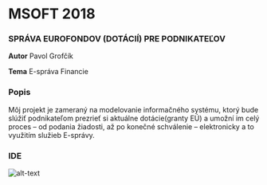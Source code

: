 # MSOFT 2018

### SPRÁVA EUROFONDOV (DOTÁCIÍ) PRE PODNIKATEĽOV
**Autor**   Pavol Grofčík

**Tema**    E-správa  Financie


### Popis
Môj projekt je zameraný na modelovanie informačného systému, ktorý bude slúžiť podnikateľom prezrieť si aktuálne dotácie(granty EÚ) a umožní im celý proces – od podania žiadosti, až po konečné schválenie – elektronicky a to využitím služieb E-správy.

### IDE
![alt-text](https://www.iag.biz/wp-content/uploads/2016/08/Sparx-Enterprise-Architect-Logo.png)
